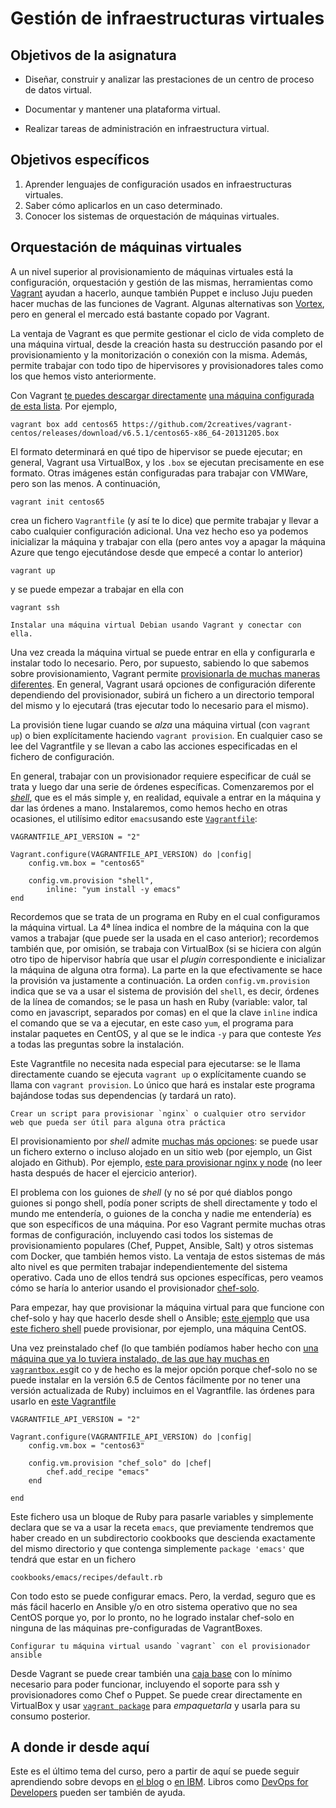 Gestión de infraestructuras virtuales
===

<!--@
prev: Gestion_de_configuraciones
-->

<div class="objetivos" markdown="1">

<h2>Objetivos de la asignatura</h2>

* Diseñar, construir y analizar las prestaciones de un centro de
  proceso de datos virtual. 
  
* Documentar y mantener una plataforma virtual.

* Realizar tareas de administración en infraestructura virtual.

<h2>Objetivos específicos</h2>

1. Aprender lenguajes de configuración usados en infraestructuras virtuales.
2. Saber cómo aplicarlos en un caso determinado.
3. Conocer los sistemas de orquestación de máquinas virtuales.

</div>


Orquestación de máquinas virtuales
---------------

A un nivel superior al provisionamiento de máquinas virtuales está la configuración,
orquestación y gestión de las mismas, herramientas como
[Vagrant](http://vagrantup.com) ayudan a hacerlo, aunque también
Puppet e incluso Juju pueden hacer muchas de las funciones de
Vagrant. Algunas alternativas son
[Vortex](https://www.npmjs.com/package/vortex), pero en general el
mercado está bastante copado por Vagrant. 

La ventaja de Vagrant es que permite gestionar el ciclo de vida
completo de una máquina virtual, desde la creación hasta su
destrucción pasando por el provisionamiento y la monitorización o
conexión con la misma. Además, permite trabajar con todo tipo de
hipervisores y provisionadores tales como los que hemos visto
anteriormente.

Con Vagrant [te puedes descargar directamente](https://gist.github.com/dergachev/3866825)
[una máquina configurada de esta lista](http://www.vagrantbox.es/). Por
ejemplo, 

	vagrant box add centos65 https://github.com/2creatives/vagrant-centos/releases/download/v6.5.1/centos65-x86_64-20131205.box

El formato determinará en qué tipo de hipervisor se puede ejecutar; en
general, Vagrant usa VirtualBox, y los `.box` se ejecutan precisamente
en ese formato. Otras imágenes están configuradas para trabajar con
VMWare, pero son las menos. A continuación,

	vagrant init centos65
	
crea un fichero `Vagrantfile` (y así te lo dice) que permite trabajar
y llevar a cabo cualquier configuración adicional. Una vez hecho eso
ya podemos inicializar la máquina y trabajar con ella (pero antes voy
a apagar la máquina Azure que tengo ejecutándose desde que empecé a
contar lo anterior)

	vagrant up
	
y se puede empezar a trabajar en ella con 

	vagrant ssh
	
<div class='ejercicios' markdown='1'>

	Instalar una máquina virtual Debian usando Vagrant y conectar con ella.
	
</div>

	
Una vez creada la máquina virtual se puede entrar en ella y
configurarla e instalar todo lo necesario. Pero, por supuesto,
sabiendo lo que sabemos sobre provisionamiento, Vagrant permite
[provisionarla de muchas maneras diferentes](https://www.vagrantup.com/docs/provisioning/index.html). En
general, Vagrant usará opciones de configuración diferente dependiendo
del provisionador, subirá un fichero a un directorio temporal del
mismo y lo ejecutará (tras ejecutar todo lo necesario para el mismo). 

La provisión tiene lugar cuando se *alza* una máquina virtual (con
`vagrant up`) o bien explícitamente haciendo `vagrant provision`. En
cualquier caso se lee del Vagrantfile y se llevan a cabo las acciones
especificadas en el fichero de configuración. 

En general, trabajar con un provisionador requiere especificar de cuál
se trata y luego dar una serie de órdenes específicas. Comenzaremos
por el
[*shell*](http://docs.vagrantup.com/v2/provisioning/shell.html), que
es el más simple y, en realidad, equivale a entrar en la máquina y dar
las órdenes a mano. Instalaremos, como hemos hecho en otras ocasiones,
el utilísimo editor `emacs`usando este
[`Vagrantfile`](../../ejemplos/vagrant/provision/Vagrantfile):

	VAGRANTFILE_API_VERSION = "2"

	Vagrant.configure(VAGRANTFILE_API_VERSION) do |config|
		config.vm.box = "centos65"

	    config.vm.provision "shell",
			inline: "yum install -y emacs"
	end

Recordemos que se trata de un programa en Ruby en el cual configuramos
la máquina virtual. La 4ª línea indica el nombre de la máquina con la
que vamos a trabajar (que puede ser la usada en el caso anterior);
recordemos también que, por omisión, se trabaja con VirtualBox (si se
hiciera con algún otro tipo de hipervisor habría que usar el *plugin*
correspondiente e inicializar la máquina de alguna otra forma). La
parte en la que efectivamente se hace la provisión va justamente a
continuación. La orden `config.vm.provision` indica que se va a usar
el sistema de provisión del `shell`, es decir, órdenes de la línea de
comandos; se le pasa un hash en Ruby  (variable: valor, tal como en
javascript, separados por comas) en el que la clave `inline` indica el
comando que se va a ejecutar, en este caso `yum`, el programa para
instalar paquetes en CentOS, y al que se le indica `-y` para que
conteste *Yes* a todas las preguntas sobre la instalación. 

Este Vagrantfile no necesita nada especial para ejecutarse: se le
llama directamente cuando se ejecuta `vagrant up` o explícitamente
cuando se llama con `vagrant provision`. Lo único que hará es instalar
este programa bajándose todas sus dependencias (y tardará un rato).

<div class='ejercicios' markdown='1'>

	Crear un script para provisionar `nginx` o cualquier otro servidor
	web que pueda ser útil para alguna otra práctica
	
</div>

<div class='nota' markdown='1'>

El provisionamiento por *shell* admite
[muchas más opciones](http://docs.vagrantup.com/v2/provisioning/shell.html):
se puede usar un fichero externo o incluso alojado en un sitio web
(por ejemplo, un Gist alojado en Github). Por ejemplo,
[este para provisionar nginx y node](https://gist.github.com/DamonOehlman/5754302)
(no leer hasta después de hacer el ejercicio anterior).

</div>

El problema con los guiones de *shell* (y no sé por qué diablos pongo
guiones si pongo shell, podía poner scripts de shell directamente y
todo el mundo me entendería, o guiones de la concha y nadie me
entendería) es que son específicos de una máquina. Por eso Vagrant
permite muchas otras formas de configuración, incluyendo casi todos
los sistemas de provisionamiento populares (Chef, Puppet, Ansible,
Salt) y otros sistemas com Docker, que también hemos visto. La ventaja
de estos sistemas de más alto nivel es que permiten trabajar
independientemente del sistema operativo. Cada uno de ellos tendrá sus
opciones específicas, pero veamos cómo se haría lo anterior usando el
provisionador
[chef-solo](https://www.vagrantup.com/docs/provisioning/chef_solo.html).

Para empezar, hay que provisionar la máquina virtual para que funcione
con chef-solo y hay que hacerlo desde shell o Ansible;
[este ejemplo](../../ejemplos/vagrant/provision/chef-with-shell/Vagrantfile)
que usa
[este fichero shell](../../ejemplos/vagrant/provision/chef-with-shell/chef-solo.sh)
puede provisionar, por ejemplo, una máquina CentOS. 

Una vez preinstalado chef (lo que también podíamos haber hecho con
[una máquina que ya lo tuviera instalado, de las que hay muchas en `vagrantbox.es`](http://www.vagrantbox.es/)git co
y de hecho es la mejor opción porque chef-solo no se puede instalar en
la versión 6.5 de Centos fácilmente por no tener una versión
actualizada de Ruby)
incluimos en el Vagrantfile. las órdenes para usarlo en
[este Vagrantfile](../../ejemplos/vagrant/provision/chef/Vagrantfile) 

	VAGRANTFILE_API_VERSION = "2"

	Vagrant.configure(VAGRANTFILE_API_VERSION) do |config|
		config.vm.box = "centos63"

	    config.vm.provision "chef_solo" do |chef|
			chef.add_recipe "emacs"
		end

	end

Este fichero usa un bloque de Ruby para pasarle variables y
simplemente declara que se va a usar la receta `emacs`, que
previamente tendremos que haber creado en un subdirectorio cookbooks
que descienda exactamente del mismo directorio y que contenga
simplemente `package 'emacs'` que tendrá que estar en un fichero 

	cookbooks/emacs/recipes/default.rb
	
Con todo esto se puede configurar emacs. Pero, la verdad, seguro que
es más fácil hacerlo en Ansible y/o en otro sistema operativo que no
sea CentOS porque yo, por lo pronto, no he logrado instalar chef-solo
en ninguna de las máquinas pre-configuradas de VagrantBoxes. 

<div class='ejercicios' markdown='1'>

	Configurar tu máquina virtual usando `vagrant` con el provisionador
	ansible
	
</div>

Desde Vagrant se puede crear también una
[caja base](https://www.vagrantup.com/docs/boxes/base.html) con lo
mínimo necesario para poder funcionar, incluyendo el soporte para ssh
y provisionadores como Chef o Puppet. Se puede crear directamente en
VirtualBox y usar
[`vagrant package`](https://www.vagrantup.com/docs/cli/package.html)
para *empaquetarla* y usarla para su consumo posterior. 

A donde ir desde aquí
-------

Este es el último tema del curso, pero a partir de aquí se puede
seguir aprendiendo sobre devops en [el blog](http://devops.com/) o
[en IBM](http://www.ibm.com/ibm/devops/us/en/). Libros como
[DevOps for Developers](https://www.amazon.es/dp/B009D6ZB0G?tag=atalaya-21&camp=3634&creative=24822&linkCode=as4&creativeASIN=B009D6ZB0G&adid=0PB61Y2QD9K49W3EP8MN&)
pueden ser también de ayuda.


	
